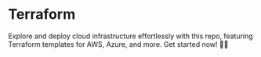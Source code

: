 # Terraform
Explore and deploy cloud infrastructure effortlessly with this repo, featuring Terraform templates for AWS, Azure, and more. Get started now! 🚀🌐 
